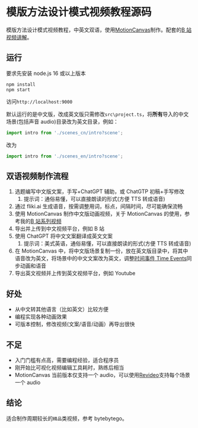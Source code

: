 # 模版方法设计模式视频教程源码

模版方法设计模式视频教程，中英文双语，使用[MotionCanvas](https://motioncanvas.io/)制作。配套的[B 站视频讲解](https://www.bilibili.com/video/BV1W42hYUEM9/)。

## 运行

要求先安装 node.js 16 或以上版本

```shell
npm install
npm start
```

访问`http://localhost:9000`

默认运行的是中文版，改成英文版只需修改`src\project.ts`，将**所有**导入的中文场景(包括声音 audio)目录改为英文目录，例如：

```ts
import intro from './scenes_cn/intro?scene';
```

改为

```ts
import intro from './scenes_en/intro?scene';
```

## 双语视频制作流程

1. 选题编写中文版文案，手写+ChatGPT 辅助，或 ChatGTP 初稿+手写修改
   1. 提示词：通俗易懂，可以直接朗读的形式(方便 TTS 转成语音)
2. 通过 fliki.ai 生成语音，按需调整用词，标点，间隔时间，尽可能确保流畅
3. 使用 MotionCanvas 制作中文版动画视频，关于 MotionCanvas 的使用，参考我的[B 站系列视频](https://space.bilibili.com/518029478/lists/3499354)
4. 导出并上传到中文视频平台，例如 B 站
5. 使用 ChatGPT 将中文文案翻译成英文文案
   1. 提示词：美式英语，通俗易懂，可以直接朗读的形式(方便 TTS 转成语音)
6. 在 MotionCanvas 中，将中文版场景复制一份，放在英文版目录中，将其中语音改为英文，将场景中的中文文案改为英文，调整[时间事件 Time Events](https://www.bilibili.com/video/BV1ec1CYwEq5)同步动画和语音
7. 导出英文视频并上传到英文视频平台，例如 Youtube

## 好处

- 从中文转其他语言（比如英文）比较方便
- 编程实现各种动画效果
- 可版本控制，修改视频(文案/语音/动画）再导出很快

## 不足

- 入门门槛有点高，需要编程经验，适合程序员
- 刚开始比可视化视频编辑工具耗时，熟练后相当
- MotionCanvas 当前版本仅支持一个 audio，可以使用[Revideo](https://re.video/)支持每个场景一个 audio

## 结论

适合制作周期较长的`精品`类视频，参考 bytebytego。

